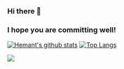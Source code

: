 ### Hi there 👋 
### I hope you are committing well! 
[![Hemant's github stats](https://github-readme-stats.vercel.app/api?username=hemantdhankar&show_icons=true&border_radius=20&include_all_commits=true&count_private=true&card_width=450&hide=issues,prs,contribs)](https://github.com/hemantdhankar?tab=repositories)
[![Top Langs](https://github-readme-stats.vercel.app/api/top-langs/?username=hemantdhankar&hide=C,jupyter%20notebook&card_width=445&show_icons=true&border_radius=20&langs_count=5&layout=compact)](https://github.com/hemantdhankar?tab=repositories)

![](https://komarev.com/ghpvc/?username=your-github-username)

<!--
**hemantdhankar/hemantdhankar** is a ✨ _special_ ✨ repository because its `README.md` (this file) appears on your GitHub profile.

Here are some ideas to get you started:

- 🔭 I’m currently working on ...
- 🌱 I’m currently learning ...
- 👯 I’m looking to collaborate on ...
- 🤔 I’m looking for help with ...
- 💬 Ask me about ...
- 📫 How to reach me: ...
- 😄 Pronouns: ...
- ⚡ Fun fact: ...
-->
